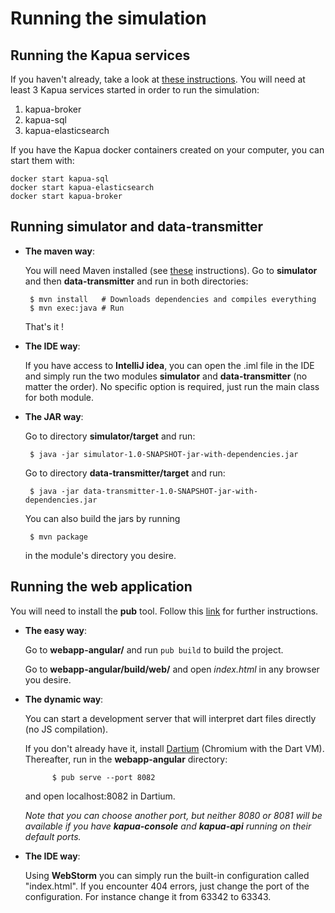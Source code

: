 
Running the simulation
=======

Running the **Kapua** services
-------
If you haven't already, take a look at [these instructions](https://github.com/eclipse/kapua/tree/develop/assembly).
You will need at least 3 Kapua services started in order to run the simulation:

 1. kapua-broker
 2. kapua-sql
 3. kapua-elasticsearch

If you have the Kapua docker containers created on your computer, you can start them with:

    docker start kapua-sql
    docker start kapua-elasticsearch
    docker start kapua-broker


Running **simulator** and **data-transmitter**
-----------

 - **The maven way**:
 
	 You will need Maven installed (see [these](https://maven.apache.org/install.html) instructions).
	 Go to **simulator** and then **data-transmitter** and run in both directories:
 
 		$ mvn install   # Downloads dependencies and compiles everything
 		$ mvn exec:java # Run
	
 	That's it !
    
 - **The IDE way**:
 
	  If you have access to **IntelliJ idea**, you can open the .iml file in the IDE and simply run the two modules **simulator** and **data-transmitter** (no matter the order). No specific option is required, just run the main class for both module.
  
 - **The JAR way**:
 
	 Go to directory **simulator/target** and run:

		$ java -jar simulator-1.0-SNAPSHOT-jar-with-dependencies.jar

	 Go to directory **data-transmitter/target** and run:

		$ java -jar data-transmitter-1.0-SNAPSHOT-jar-with-dependencies.jar 

	 You can also build the jars by running 
    
    	$ mvn package
	
	in the module's directory you desire.


Running the **web application**
-------
You will need to install the **pub** tool. Follow this [link](https://www.dartlang.org/tools/pub/installing) for further instructions.

- **The easy way**:

	Go to **webapp-angular/** and run `pub build` to build the project.
	
	Go to **webapp-angular/build/web/** and open _index.html_ in any browser you desire.

- **The dynamic way**:

	You can start a development server that will interpret dart files directly (no JS compilation).

	 If you don't already have it, install [Dartium](https://webdev.dartlang.org/tools/dartium)  (Chromium with the Dart VM). 
	 Thereafter, run in the **webapp-angular** directory:
 
	        $ pub serve --port 8082
		
	and open localhost:8082 in Dartium.
	
	*Note that you can choose another port, but neither 8080 or 8081 will be available if you have **kapua-console** and **kapua-api** running on their default ports.*

- **The IDE way**:

	Using **WebStorm** you can simply run the built-in configuration called "index.html".
	If you encounter 404 errors, just change the port of the configuration. For instance change it from 63342 to 63343.
